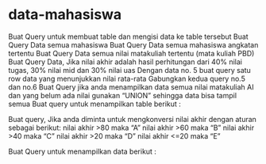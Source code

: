 # data-mahasiswa
Buat Query untuk membuat table dan mengisi data ke table tersebut
Buat Query Data semua mahasiswa
Buat Query Data semua mahasiswa angkatan tertentu
Buat Query Data semua nilai matakuliah tertentu (mata kuliah PBD)
Buat Query Data, Jika nilai akhir adalah hasil perhitungan dari 40% nilai tugas, 30% nilai mid dan 30% nilai uas
Dengan data no. 5 buat query satu row data yang menunjukkan nilai rata-rata
Gabungkan kedua query no.5 dan no.6 
Buat Query jika anda menampilkan data semua nilai matakuliah AI dan yang belum ada nilai gunakan “UNION” sehingga data bisa tampil semua
Buat query untuk menampilkan table berikut :


Buat query, Jika anda diminta untuk mengkonversi nilai akhir dengan aturan sebagai berikut:
nilai akhir >80 maka “A”
nilai akhir >60 maka “B”
nilai akhir >40 maka “C”
nilai akhir >20 maka “D”
nilai akhir <=20 maka “E”

Buat Query untuk menampilkan data berikut :











